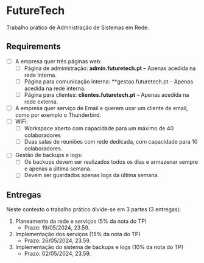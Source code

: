# FutureTech
Trabalho prático de Admnistração de Sistemas em Rede.

## Requirements
- [ ] A empresa quer três páginas web:
  - [ ] Página de administração: **admin.futuretech.pt** – Apenas acedida na rede Interna.
  - [ ] Página para comunicação interna: **gestao.futuretech.pt – Apenas acedida na rede interna.
  - [ ] Página para clientes: **clientes.futuretech.pt** – Apenas acedida na rede externa.
- [ ] A empresa quer serviço de Email e querem usar um cliente de email, como por exemplo o Thunderbird.
- [ ] WiFi:
  - [ ] Workspace aberto com capacidade para um máximo de 40 colaboradores
  - [ ] Duas salas de reuniões com rede dedicada, com capacidade para 10 colaboradores.
- [ ] Gestão de backups e logs:
  - [ ] Os backups devem ser realizados todos os dias e armazenar sempre e apenas a última semana.
  - [ ] Devem ser guardados apenas logs da última semana.

## Entregas

Neste contexto o trabalho prático divide-se em 3 partes (3 entregas):
1. Planeamento da rede e serviços (5% da nota do TP)
   - Prazo: 19/05/2024, 23.59.
2. Implementação dos serviços (15% da nota do TP)
   - Prazo: 26/05/2024, 23.59.
3. Implementação do sistema de backups e logs (10% da nota do TP)
   - Prazo: 02/05/2024, 23.59.
